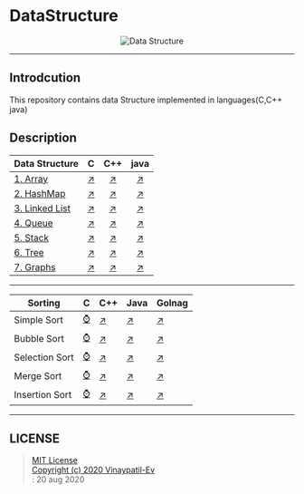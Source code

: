 # DataStructure
<p align="center">
<img src="https://github.com/Vinaypatil-Ev/vinEv_DataStructure/blob/master/Documents/img/data_strucuture1.png" alt="Data Structure">
</p>

----------------------------------------------------------------------------------
## Introdcution
This repository contains data Structure implemented in languages(C,C++ java)</br>

## Description


|Data Structure|C|C++|java|
|----------------------|--|:--:|:--:|
|[1. Array](1.Array)|[:arrow_upper_right:](1.Array/C/array.c)|[:arrow_upper_right:](1.Array/C++/Array.cpp)|[:arrow_upper_right:](1.Array/Java/Array1D.java)|
|[2. HashMap](2.HashMap)|[:arrow_upper_right:](2.HashMap/C/HashMap.c)|[:arrow_upper_right:](2.HashMap/C++/HashMap.cpp)|[:arrow_upper_right:](2.HashMap/Java/HashMapImpl.java)|
|[3. Linked List](3.LinkedList)|[:arrow_upper_right:](3.LinkedList/C/LinkedList.c)|[:arrow_upper_right:](3.LinkedList/C++/LinkedList.cpp)|[:arrow_upper_right:](3.LinkedList/Java/LinkedListImpl.java)|
|[4. Queue](4.Queue)|[:arrow_upper_right:](4.Queue/C/Queue.c)|[:arrow_upper_right:](4.Queue/C++/Queue.cpp)|[:arrow_upper_right:](4.Queue/Java/QueueImpl.java)|
|[5. Stack](5.Stack)|[:arrow_upper_right:](5.Stack/C/Stack.c)|[:arrow_upper_right:](5.Stack/C++/Stack.cpp)|[:arrow_upper_right:](5.Stack/Java/StackImpl.java)|
|[6. Tree](6.Tree)|[:arrow_upper_right:](6.Tree)|[:arrow_upper_right:](6.Tree)|[:arrow_upper_right:](6.Tree/Java/BTreeImpl.java)|
|[7. Graphs](7.Graphs)|[:arrow_upper_right:](7.Graphs/C/Graph.c)|[:arrow_upper_right:](7.Graphs/C++/Graph.cpp)|[:arrow_upper_right:](7.Graphs/Java/BFSGraph/BFSGraphImpl.java)|

---

|Sorting|C|C++|Java|Golnag|
|------------------------|--|--|--|--|
|Simple Sort|[:watch:]()|[:arrow_upper_right:](8.Sorting/C++/1_simple_sort.cpp)|[:arrow_upper_right:](8.Sorting/Java/1_simple_sort.java)|[:arrow_upper_right:](8.Sorting/GoLang/1_simple_sort.go)|
|Bubble Sort|[:watch:]()|[:arrow_upper_right:](8.Sorting/C++/2_bubble_sort.cpp)|[:arrow_upper_right:](8.Sorting/Java/2_bubble_sort.java)|[:arrow_upper_right:](8.Sorting/GoLang/2_bubble_sort.go)|
|Selection Sort|[:watch:]()|[:arrow_upper_right:](8.Sorting/C++/3_selection_sort.cpp)|[:arrow_upper_right:](8.Sorting/Java/3_selection_sort.java)|[:arrow_upper_right:](8.Sorting/GoLang/3_selection_sort.go)|
|Merge Sort|[:watch:]()|[:arrow_upper_right:](8.Sorting/C++/4_merge_sort.cpp)|[:arrow_upper_right:](8.Sorting/Java/4_merge_sort.java)|[:arrow_upper_right:](8.Sorting/GoLang/4_merge_sort.go)|
|Insertion Sort|[:watch:]()|[:arrow_upper_right:](8.Sorting/C++/5_insertion_sort.cpp)|[:arrow_upper_right:](8.Sorting/Java/5_insertion_sort.java)|[:arrow_upper_right:](8.Sorting/GoLang/5_insertion_sort.go)|


---


## LICENSE
> [MIT License](LICENSE)</br>[Copyright (c) 2020 Vinaypatil-Ev](LICENSE)</br>: 20 aug 2020
